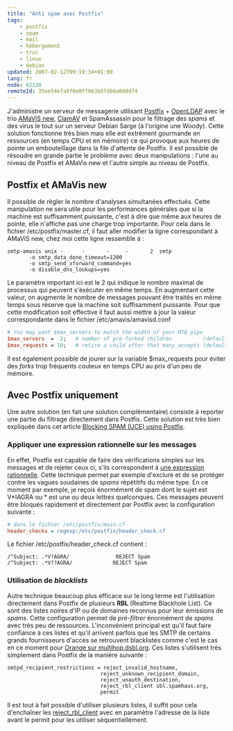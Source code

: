 ```yaml
---
title: "Anti spam avec Postfix"
tags:
    - postfix
    - spam
    - mail
    - hébergement
    - truc
    - linux
    - debian
updated: 2007-02-12T09:19:34+01:00
lang: fr
node: 62120
remoteId: 35ee54efa9f0e0ff063b8fd66a04dd74
---
```

 
J'administre un serveur de messagerie utilisant [Postfix](http://pwet.fr/man/linux/administration_systeme/postfix) + [OpenLDAP](http://pwet.fr/man/linux/administration_systeme/slapd) avec le trio [AMaViS new](http://pwet.fr/man/linux/administration_systeme/amavisd_new), [ClamAV](http://pwet.fr/man/linux/administration_systeme/clamd) et SpamAssassin pour le filtrage des *spams* et des virus le tout sur un serveur Debian Sarge (à l'origine une Woody). Cette solution fonctionne très bien mais elle est extrêment gourmande en ressources (en temps CPU et en mémoire) ce qui provoque aux heures de pointe un embouteillage dans la file d'attente de Postfix. Il est possible de résoudre en grande partie le problème avec deux manipulations : l'une au niveau de Postfix et AMaVis new et l'autre simple au niveau de Postfix.

  
## Postfix et AMaVis new

 
Il possible de règler le nombre d'analyses simultanées effectués. Cette manipulation ne sera utile pour les performances générales que si la machine est suffisamment puissante, c'est à dire que même aux heures de pointe, elle n'affiche pas une charge trop importante. Pour cela dans le fichier /etc/postfix/master.cf, il faut aller modifier la ligne correspondant à AMaViS new, chez moi cette ligne ressemble à :

 ``` 
smtp-amavis unix -      -       -     -       2  smtp
        -o smtp_data_done_timeout=1200
        -o smtp_send_xforward_command=yes
        -o disable_dns_lookups=yes
```

 
Le paramètre important ici est le 2 qui indique le nombre maximal de processus qui peuvent s'éxécuter en même temps. En augmentant cette valeur, on augmente le nombre de messages pouvant être traités en même temps sous réserve que la machine soit suffisamment puissante. Pour que cette modification soit effective il faut aussi mettre à jour la valeur correspondante dans le fichier /etc/amavis/amavisd.conf

 ``` perl
# You may want $max_servers to match the width of your MTA pipe
$max_servers  =  2;   # number of pre-forked children          (default 2)
$max_requests = 10;   # retire a child after that many accepts (default 10)
```

 
Il est également possible de jourer sur la variable $max_requests pour éviter des *forks* trop fréquents couteux en temps CPU au prix d'un peu de mémoire.

   
## Avec Postfix uniquement

 
Une autre solution (en fait une solution complémentaire) consiste à reporter une partie du filtrage directement dans Postfix. Cette solution est très bien expliquée dans cet article [Blocking SPAM (UCE) using Postfix](http://www.akadia.com/services/postfix_uce.html).

  
### Appliquer une expression rationnelle sur les messages

 
En effet, Postfix est capable de faire des vérifications simples sur les messages et de rejeter ceux ci, s'ils correspondent à [une expression rationnelle](http://pwet.fr/man/linux/conventions/regex). Cette technique permet par exemple d'exclure et de se protéger contre les vagues soudaines de *spams* répétitifs du même type. En ce moment par exemple, je reçois énormément de spam dont le sujet est V*IAGRA ou * est une ou deux lettres quelconques. Ces messages peuvent être bloqués rapidement et directement par Postfix avec la configuration suivante :

 ``` ini
# dans le fichier /etc/postfix/main.cf
header_checks = regexp:/etc/postfix/header_check.cf
```

 
Le fichier /etc/postfix/header_check.cf contient :

 ``` 
/^Subject: .*V?AGRA/               REJECT Spam
/^Subject: .*V??AGRA/             REJECT Spam
```

   
### Utilisation de *blacklists* 

 
Autre technique beaucoup plus efficace sur le long terme est l'utilisation directement dans Postfix de plusieurs **RBL** (Realtime Blackhole List). Ce sont des listes noires d'IP ou de domaines reconnus pour leur émissions de *spams*. Cette configuration permet de *pré-filtrer* énormément de *spams* avec très peu de ressources. L'inconvénient principal est qu'il faut faire confiance à ces listes et qu'il arrivent parfois que les SMTP de certains grands fournisseurs d'accès se retrouvent blacklistés comme c'est le cas en ce moment pour [Orange sur multihop.dsbl.org](http://dsbl.org/listing?193.252.22.22). Ces listes s'utilisent très simplement dans Postfix de la manière suivante :

 ``` 
smtpd_recipient_restrictions = reject_invalid_hostname,
                               reject_unknown_recipient_domain,
                               reject_unauth_destination,
                               reject_rbl_client sbl.spamhaus.org,
                               permit
```

 
Il est tout à fait possible d'utiliser plusieurs listes, il suffit pour cela d'enchaîner les [reject_rbl_client](http://postfix.traduc.org/index.php/postconf.5.html#reject_rbl_client) avec en paramètre l'adresse de la liste avant le permit pour les utiliser séquentiellement.

  